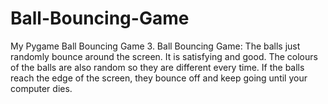 # Ball-Bouncing-Game
My Pygame Ball Bouncing Game
3. Ball Bouncing Game:
The balls just randomly bounce around the screen. It is satisfying and good. The colours of the balls are also random so they are different every time. If the balls reach the edge of the screen, they bounce off and keep going until your computer dies.
